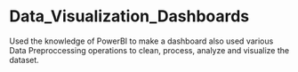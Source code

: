 # Data_Visualization_Dashboards
Used the knowledge of PowerBI to make a dashboard also used various Data Preproccessing operations to clean, process, analyze and visualize the dataset.
